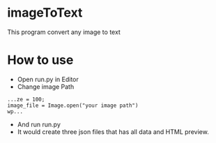 # imageToText
This program convert any image to text
# How to use 
  - Open run.py in Editor
  - Change image Path 
```
...ze = 100;
image_file = Image.open("your image path")
wp...

```
  - And run run.py
  - It would create three json files that has all data and HTML preview.
